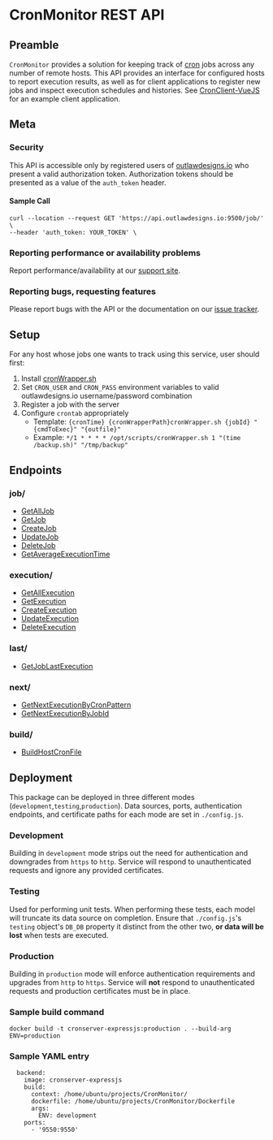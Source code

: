 # CronMonitor REST API

## Preamble

`CronMonitor` provides a solution for keeping track of [cron](https://www.man7.org/linux/man-pages/man8/cron.8.html) jobs across any number of remote hosts. This API provides an interface for configured hosts to report execution results, as well as for client applications to register new jobs and inspect execution schedules and histories. See [CronClient-VueJS](https://github.com/outlawstar4761/CronClient-VueJS) for an example client application.

## Meta

### Security

This API is accessible only by registered users of [outlawdesigns.io](https://outlawdesigns.io) who present a valid authorization token.
Authorization tokens should be presented as a value of the `auth_token` header.

#### Sample Call
```
curl --location --request GET 'https://api.outlawdesigns.io:9500/job/' \
--header 'auth_token: YOUR_TOKEN' \
```

### Reporting performance or availability problems

Report performance/availability at our [support site](mailto:j.watson@outlawdesigns.io).

### Reporting bugs, requesting features

Please report bugs with the API or the documentation on our [issue tracker](https://github.com/outlawstar4761/CronMonitor).

## Setup

For any host whose jobs one wants to track using this service, user should first:
 1. Install [cronWrapper.sh](https://gist.github.com/outlawstar4761/a1105f79ba4cd26916abce8a0f3bb139)
 2. Set `CRON_USER` and `CRON_PASS` environment variables to valid outlawdesigns.io username/password combination
 3. Register a job with the server
 4. Configure `crontab` appropriately
    * Template: `{cronTime} {cronWrapperPath}cronWrapper.sh {jobId} "{cmdToExec}" "{outfile}"`
    * Example: `*/1 * * * * /opt/scripts/cronWrapper.sh 1 "(time /backup.sh)" "/tmp/backup"`

## Endpoints

### job/

* [GetAllJob](./docs/getAllJob.md)
* [GetJob](./docs/getJob.md)
* [CreateJob](./docs/createJob.md)
* [UpdateJob](./docs/updateJob.md)
* [DeleteJob](./docs/deleteJob.md)
* [GetAverageExecutionTime](./docs/getJobAverageExecution.md)

### execution/

* [GetAllExecution](./docs/getAllExecution.md)
* [GetExecution](./docs/getExecution.md)
* [CreateExecution](./docs/createExecution.md)
* [UpdateExecution](./docs/updateExecution.md)
* [DeleteExecution](./docs/deleteExecution.md)

### last/

* [GetJobLastExecution](./docs/getJobLastExecution.md)

### next/

* [GetNextExecutionByCronPattern](./docs/getNextExecutionByCronPattern.md)
* [GetNextExecutionByJobId](./docs/getNextExecutionByJobId.md)

### build/

* [BuildHostCronFile](buildHostCronFile.md)

## Deployment

This package can be deployed in three different modes (`development`,`testing`,`production`). Data sources, ports, authentication endpoints, and certificate paths for each mode are set in `./config.js`.

### Development

Building in `development` mode strips out the need for authentication and downgrades from `https` to `http`. Service will respond to unauthenticated requests and ignore any provided certificates.

### Testing

Used for performing unit tests. When performing these tests, each model will truncate its data source on completion. Ensure that `./config.js`'s `testing` object's `DB_DB` property it distinct from the other two, **or data will be lost** when tests are executed.

### Production

Building in `production` mode will enforce authentication requirements and upgrades from `http` to `https`. Service will **not** respond to unauthenticated requests and production certificates must be in place.

### Sample build command
```
docker build -t cronserver-expressjs:production . --build-arg ENV=production
```
### Sample YAML entry

```
  backend:
    image: cronserver-expressjs
    build:
      context: /home/ubuntu/projects/CronMonitor/
      dockerfile: /home/ubuntu/projects/CronMonitor/Dockerfile
      args:
        ENV: development
    ports:
      - '9550:9550'
```
